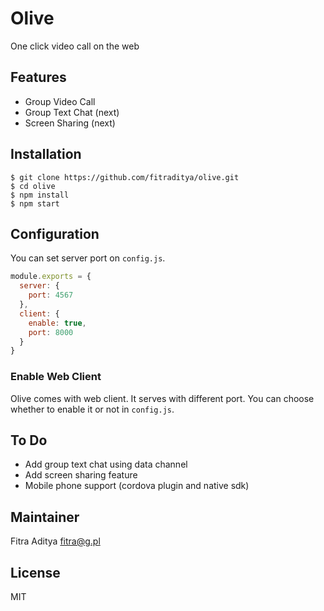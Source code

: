 # Olive
One click video call on the web

## Features
* Group Video Call
* Group Text Chat (next)
* Screen Sharing (next)

## Installation
```
$ git clone https://github.com/fitraditya/olive.git
$ cd olive
$ npm install
$ npm start
```

## Configuration
You can set server port on `config.js`.
```javascript
module.exports = {
  server: {
    port: 4567
  },
  client: {
    enable: true,
    port: 8000
  }
}
```

### Enable Web Client
Olive comes with web client. It serves with different port. You can choose whether to enable it or not in `config.js`.

## To Do
* Add group text chat using data channel
* Add screen sharing feature
* Mobile phone support (cordova plugin and native sdk)

## Maintainer
Fitra Aditya <fitra@g.pl>

## License
MIT
